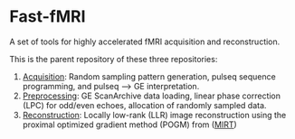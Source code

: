# Fast-fMRI
A set of tools for highly accelerated fMRI acquisition and reconstruction.

This is the parent repository of these three repositories:
1. [Acquisition]([url](https://github.com/rextlfung/rand3depi)): Random sampling pattern generation, pulseq sequence programming, and pulseq --> GE interpretation.
2. [Preprocessing]([url](https://github.com/rextlfung/fmri-prep)): GE ScanArchive data loading, linear phase correction (LPC) for odd/even echoes, allocation of randomly sampled data.
3. [Reconstruction]([url](https://github.com/rextlfung/fmri-recon)): Locally low-rank (LLR) image reconstruction using the proximal optimized gradient method (POGM) from ([MIRT]([url](https://github.com/JeffFessler/MIRT.jl)))
